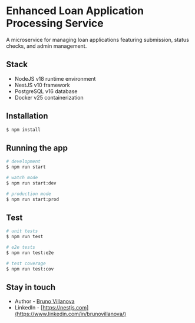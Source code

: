 # Enhanced Loan Application Processing Service

A microservice for managing loan applications featuring submission, status checks, and admin management.

## Stack

- NodeJS v18 runtime environment
- NestJS v10 framework
- PostgreSQL v16 database
- Docker v25 containerization

## Installation

```bash
$ npm install
```

## Running the app

```bash
# development
$ npm run start

# watch mode
$ npm run start:dev

# production mode
$ npm run start:prod
```

## Test

```bash
# unit tests
$ npm run test

# e2e tests
$ npm run test:e2e

# test coverage
$ npm run test:cov
```

## Stay in touch

- Author - [Bruno Villanova](https://github.com/BrunoVillanova)
- LinkedIn - [https://nestjs.com](https://www.linkedin.com/in/brunovillanova/)
